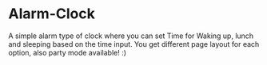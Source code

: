 # Alarm-Clock
A simple alarm type of clock where you can set Time for Waking up, lunch and sleeping based on the time input. You get different page layout for each option, also party mode available! :)
